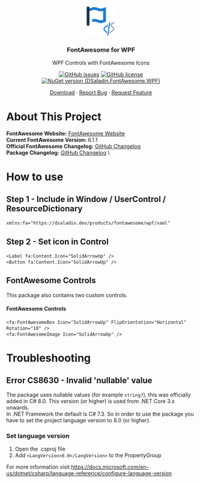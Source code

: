 <div align="center">
  <a href="./images/FontAwesomeLogo.png">
    <img src="./images/FontAwesomeLogo.png" alt="Logo" width="80" height="80">
  </a>

  <h3 align="center">FontAwesome for WPF</h3>

  <p align="center">
    WPF Controls with FontAwesome Icons
    <br />
<div>

[![GitHub issues](https://img.shields.io/github/issues/DSaladinCH/fontawesome-wpf?style=for-the-badge)](https://github.com/DSaladinCH/fontawesome-wpf/issues)
[![GitHub license](https://img.shields.io/github/license/DSaladinCH/fontawesome-wpf?style=for-the-badge)](https://github.com/DSaladinCH/fontawesome-wpf/blob/master/LICENSE.txt)
[![NuGet version (DSaladin.FontAwesome.WPF)](https://img.shields.io/nuget/v/DSaladin.FontAwesome.WPF.svg?style=for-the-badge)](https://www.nuget.org/packages/DSaladin.FontAwesome.WPF/)  

</div>
    <a href="https://www.nuget.org/packages/DSaladin.FontAwesome.WPF">Download</a>
    ·
    <a href="https://github.com/DSaladinCH/fontawesome-wpf/issues">Report Bug</a>
    ·
    <a href="https://github.com/DSaladinCH/fontawesome-wpf/issues">Request Feature</a>
  </p>
</div>

# About This Project
**FontAwesome Website:** [FontAwesome Website](https://fontawesome.com/icons) \
**Current FontAwesome Version:** 6.1.1 \
**Official FontAwesome Changelog:** [GitHub Changelog](https://github.com/FortAwesome/Font-Awesome/blob/master/CHANGELOG.md) \
**Package Changelog:** [GitHub Changelog](https://github.com/DSaladinCH/fontawesome-wpf/blob/master/CHANGELOG.md) \

# How to use
## Step 1 - Include in Window / UserControl / ResourceDictionary
```
xmlns:fa="https://dsaladin.dev/products/fontawesome/wpf/xaml"
```

## Step 2 - Set icon in Control
```
<Label fa:Content.Icon="SolidArrowUp" />
<Button fa:Content.Icon="SolidArrowUp" />
```

## FontAwesome Controls
This package also contains two custom controls.
#### FontAwesome Controls
```
<fa:FontAwesomeBox Icon="SolidArrowUp" FlipOrientation="Horizontal" Rotation="10" />
<fa:FontAwesomeImage Icon="SolidArrowUp" />
```

# Troubleshooting
## Error CS8630 - Invalid 'nullable' value
The package uses nullable values (for example `string?`), this was officially added in C# 8.0. This version (or higher) is used from .NET Core 3.x onwards. <br />
In .NET Framework the default is C# 7.3. So in order to use the package you have to set the project language version to 8.0 (or higher).
### Set language version
1. Open the .csproj file
2. Add `<LangVersion>8.0</LangVersion>` to the PropertyGroup

For more information visit https://docs.microsoft.com/en-us/dotnet/csharp/language-reference/configure-language-version